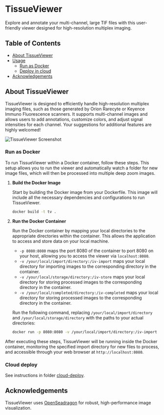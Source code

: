 # TissueViewer

Explore and annotate your multi-channel, large TIF files with this user-friendly viewer designed for high-resolution multiplex imaging.

## Table of Contents

- [About TissueViewer](#about-TissueViewer)
- [Usage](#usage)
    - [Run as Docker](#run-as-docker)
    - [Deploy in cloud](#cloud-deploy)
- [Acknowledgements](#acknowledgements)

## About TissueViewer

TissueViewer is designed to efficiently handle high-resolution multiplex imaging files, such as those generated by Orion Rarecyte or Keyence Immuno Fluorescence scanners. It supports multi-channel images and allows users to add annotations, customize colors, and adjust signal intensities for each channel. Your suggestions for additional features are highly welcomed!

![TissueViewer Screenshot](https://github.com/davidvi/TissueViewer/raw/main/img/screenshot.png)

### Run as Docker

To run TissueViewer within a Docker container, follow these steps. This setup allows you to run the viewer and automatically watch a folder for new image files, which will then be processed into multiple deep zoom images.

1. **Build the Docker Image**

   Start by building the Docker image from your Dockerfile. This image will include all the necessary dependencies and configurations to run TissueViewer.

   ```bash
   docker build -t tv .
   ```

2. **Run the Docker Container**

   Run the Docker container by mapping your local directories to the appropriate directories within the container. This allows the application to access and store data on your local machine.

   - `-p 8080:8080` maps the port 8080 of the container to port 8080 on your host, allowing you to access the viewer via `localhost:8080`.
   - `-v /your/local/import/directory:/iv-import` maps your local directory for importing images to the corresponding directory in the container.
   - `-v /your/local/storage/directory:/iv-store` maps your local directory for storing processed images to the corresponding directory in the container.
   - `-v /your/local/completed/directory:/iv-completed` maps your local directory for storing processed images to the corresponding directory in the container.

   Run the following command, replacing `/your/local/import/directory` and `/your/local/storage/directory` with the paths to your actual directories:

   ```bash
   docker run -p 8080:8080 -v /your/local/import/directory:/iv-import -v /your/local/storage/directory:/iv-store -v /your/local/completed/directory:/iv-completed tv
   ```

After executing these steps, TissueViewer will be running inside the Docker container, monitoring the specified import directory for new files to process, and accessible through your web browser at `http://localhost:8080`.

### Cloud deploy

See instructions in folder [cloud-deploy](https://github.com/davidvi/TissueViewer/tree/main/cloud-deploy). 

## Acknowledgements

TissueViewer uses [OpenSeadragon](https://openseadragon.github.io/) for robust, high-performance image visualization.
